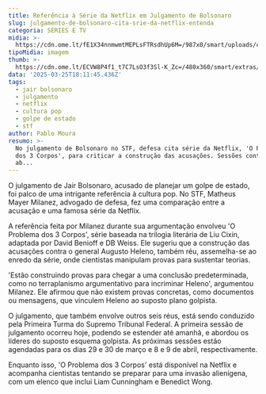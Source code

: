 ```yaml
---
title: Referência à Série da Netflix em Julgamento de Bolsonaro
slug: julgamento-de-bolsonaro-cita-srie-da-netflix-entenda
categoria: SÉRIES E TV
midia: >-
  https://cdn.ome.lt/fE1X34nnmwmtMEPLsFTRsdhUp6M=/987x0/smart/uploads/conteudo/fotos/Design_sem_nome_3_wpykQjl.jpg
tipoMidia: imagem
thumb: >-
  https://cdn.ome.lt/ECVW8P4f1_t7C7LsO3f3Sl-K_Zc=/480x360/smart/extras/conteudos/Design_sem_nome_3_NldCtxH.jpg
data: '2025-03-25T18:11:45.436Z'
tags:
  - jair bolsonaro
  - julgamento
  - netflix
  - cultura pop
  - golpe de estado
  - stf
author: Pablo Moura
resumo: >-
  No julgamento de Bolsonaro no STF, defesa cita série da Netflix, 'O Problema
  dos 3 Corpos', para criticar a construção das acusações. Sessões continuam em
  ab...
---
```


O julgamento de Jair Bolsonaro, acusado de planejar um golpe de estado, foi palco de uma intrigante referência à cultura pop. No STF, Matheus Mayer Milanez, advogado de defesa, fez uma comparação entre a acusação e uma famosa série da Netflix.

A referência feita por Milanez durante sua argumentação envolveu 'O Problema dos 3 Corpos', série baseada na trilogia literária de Liu Cixin, adaptada por David Benioff e DB Weiss. Ele sugeriu que a construção das acusações contra o general Augusto Heleno, também réu, assemelha-se ao enredo da série, onde cientistas manipulam provas para sustentar teorias.

'Estão construindo provas para chegar a uma conclusão predeterminada, como no terraplanismo argumentativo para incriminar Heleno', argumentou Milanez. Ele afirmou que não existem provas concretas, como documentos ou mensagens, que vinculem Heleno ao suposto plano golpista.

O julgamento, que também envolve outros seis réus, está sendo conduzido pela Primeira Turma do Supremo Tribunal Federal. A primeira sessão de julgamento ocorreu hoje, podendo se estender até amanhã, e abordou os líderes do suposto esquema golpista. As próximas sessões estão agendadas para os dias 29 e 30 de março e 8 e 9 de abril, respectivamente.

Enquanto isso, 'O Problema dos 3 Corpos' está disponível na Netflix e acompanha cientistas tentando se preparar para uma invasão alienígena, com um elenco que inclui Liam Cunningham e Benedict Wong.
